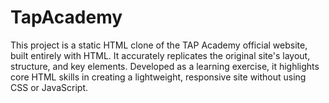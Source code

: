 # TapAcademy
This project is a static HTML clone of the TAP Academy official website, built entirely with HTML. It accurately replicates the original site's layout, structure, and key elements. Developed as a learning exercise, it highlights core HTML skills in creating a lightweight, responsive site without using CSS or JavaScript.
